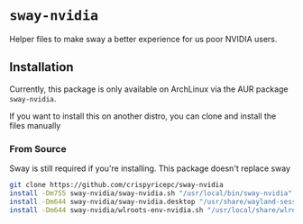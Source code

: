 # `sway-nvidia`

Helper files to make sway a better experience for us poor NVIDIA users.

## Installation

Currently, this package is only available on ArchLinux via the AUR package `sway-nvidia`.

If you want to install this on another distro, you can clone and install the files manually

### From Source

Sway is still required if you're installing. This package doesn't replace sway

```sh
git clone https://github.com/crispyricepc/sway-nvidia
install -Dm755 sway-nvidia/sway-nvidia.sh "/usr/local/bin/sway-nvidia"
install -Dm644 sway-nvidia/sway-nvidia.desktop "/usr/share/wayland-sessions/sway-nvidia.desktop"
install -Dm644 sway-nvidia/wlroots-env-nvidia.sh "/usr/local/share/wlroots-nvidia/wlroots-env-nvidia.sh"
```